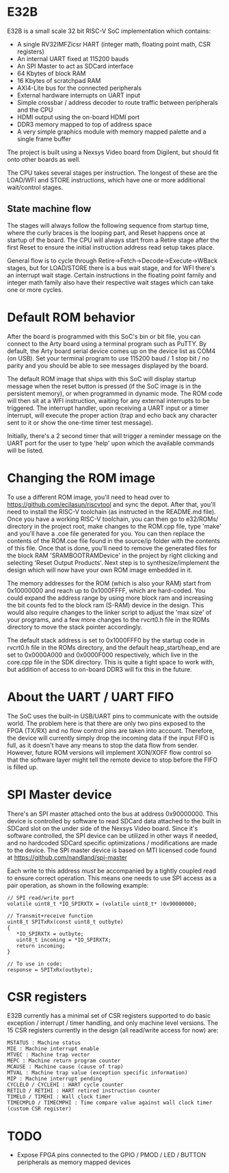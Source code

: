 # E32B

E32B is a small scale 32 bit RISC-V SoC implementation which contains:
- A single RV32IMFZicsr HART (integer math, floating point math, CSR registers)
- An internal UART fixed at 115200 bauds
- An SPI Master to act as SDCard interface
- 64 Kbytes of block RAM
- 16 Kbytes of scratchpad RAM
- AXI4-Lite bus for the connected peripherals
- External hardware interrupts on UART input
- Simple crossbar / address decoder to route traffic between peripherals and the CPU
- HDMI output using the on-board HDMI port
- DDR3 memory mapped to top of address space
- A very simple graphics module with memory mapped palette and a single frame buffer

The project is built using a Nexsys Video board from Digilent, but should fit onto other boards as well.

The CPU takes several stages per instruction. The longest of these are the LOAD/WFI and STORE instructions, which have one or more additional wait/control stages.

## State machine flow
The stages will always follow the following sequence from startup time, where the curly braces is the looping part, and Reset happens once at startup of the board. The CPU will always start from a Retire stage after the first Reset to ensure the initial instruction address read setup takes place.

General flow is to cycle through Retire->Fetch->Decode->Execute->WBack stages, but for LOAD/STORE there is a bus wait stage, and for WFI there's an interrupt wait stage. Certain instructions in the floating point family and integer math family also have their respective wait stages which can take one or more cycles.

# Default ROM behavior

After the board is programmed with this SoC's bin or bit file, you can connect to the Arty board using a terminal program such as PuTTY. By default, the Arty board serial device comes up on the device list as COM4 (on USB). Set your terminal program to use 115200 baud / 1 stop bit / no parity and you should be able to see messages displayed by the board.

The default ROM image that ships with this SoC will display startup message when the reset button is pressed (if the SoC image is in the persistent memory), or when programmed in dynamic mode. The ROM code will then sit at a WFI instruction, waiting for any external interrupts to be triggered. The interrupt handler, upon receiving a UART input or a timer interrupt, will execute the proper action (trap and echo back any character sent to it or show the one-time timer test message).

Initially, there's a 2 second timer that will trigger a reminder message on the UART port for the user to type 'help' upon which the available commands will be listed.

# Changing the ROM image

To use a different ROM image, you'll need to head over to https://github.com/ecilasun/riscvtool and sync the depot.
After that, you'll need to install the RISC-V toolchain (as instructed in the README.md file).
Once you have a working RISC-V toolchain, you can then go to e32/ROMs/ directory in the project root, make changes to the ROM.cpp file, type 'make' and you'll have a .coe file generated for you. You can then replace the contents of the ROM.coe file found in the source/ip folder with the contents of this file. Once that is done, you'll need to remove the generated files for the block RAM 'SRAMBOOTRAMDevice' in the project by right clicking and selecting 'Reset Output Products'. Next step is to synthesize/implement the design which will now have your own ROM image embedded in it.

The memory addresses for the ROM (which is also your RAM) start from 0x10000000 and reach up to 0x1000FFFF, which are hard-coded. You could expand the address range by using more block ram and increasing the bit counts fed to the block ram (S-RAM) device in the design. This would also require changes to the linker script to adjust the 'max size' of your programs, and a few more changes to the rvcrt0.h file in the ROMs directory to move the stack pointer accordingly.

The default stack address is set to 0x1000FFF0 by the startup code in rvcrt0.h file in the ROMs directory, and the default heap_start/heap_end are set to 0x0000A000 and 0x0000F000 respectively, which live in the core.cpp file in the SDK directory. This is quite a tight space to work with, but addition of access to on-board DDR3 will fix this in the future.

# About the UART / UART FIFO

The SoC uses the built-in USB/UART pins to communicate with the outside world. The problem here is that there are only two pins exposed to the FPGA (TX/RX) and no flow control pins are taken into account. Therefore, the device will currently simply drop the incoming data if the input FIFO is full, as it doesn't have any means to stop the data flow from sender. However, future ROM versions will implement XON/XOFF flow control so that the software layer might tell the remote device to stop before the FIFO is filled up.

# SPI Master device

There's an SPI master attached onto the bus at address 0x90000000. This device is controlled by software to read SDCard data attached to the built in SDCard slot on the under side of the Nexsys Video board. Since it's software controlled, the SPI device can be utilized in other ways if needed, and no hardcoded SDCard specific optimizations / modifications are made to the device. The SPI master device is based on MTI licensed code found at https://github.com/nandland/spi-master

Each write to this address _must_ be accompanied by a tightly coupled read to ensure correct operation. This means one needs to use SPI access as a pair operation, as shown in the following example:

```
// SPI read/write port
volatile uint8_t *IO_SPIRXTX = (volatile uint8_t* )0x90000000;

// Transmit+receive function
uint8_t SPITxRx(const uint8_t outbyte)
{
   *IO_SPIRXTX = outbyte;
   uint8_t incoming = *IO_SPIRXTX;
   return incoming;
}

// To use in code:
response = SPITxRx(outbyte);
```

# CSR registers

E32B currently has a minimal set of CSR registers supported to do basic exception / interrupt / timer handling, and only machine level versions.
The 15 CSR registers currently in the design (all read/write access for now) are:

```
MSTATUS : Machine status
MIE : Machine interrupt enable
MTVEC : Machine trap vector
MEPC : Machine return program counter
MCAUSE : Machine cause (cause of trap)
MTVAL : Machine trap value (exception specific information)
MIP : Machine interrupt pending
CYCLELO / CYCLEHI : HART cycle counter
RETILO / RETIHI : HART retired instruction counter 
TIMELO / TIMEHI : Wall clock timer
TIMECMPLO / TIMECMPHI : Time compare value against wall clock timer (custom CSR register)
```

# TODO

- Expose FPGA pins connected to the GPIO / PMOD / LED / BUTTON peripherals as memory mapped devices
